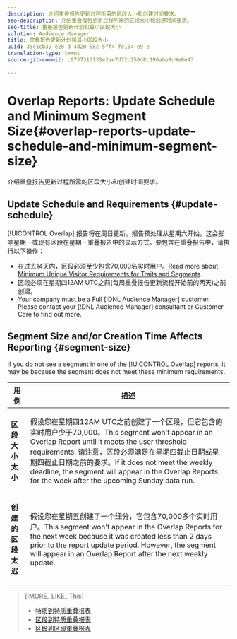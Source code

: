 ```yaml
---
description: 介绍重叠报告更新过程所需的区段大小和创建时间要求。
seo-description: 介绍重叠报告更新过程所需的区段大小和创建时间要求。
seo-title: 重叠报告更新计划和最小区段大小
solution: Audience Manager
title: 重叠报告更新计划和最小区段大小
uuid: 35c1cb39-e28 d-4d20-88c-5ff4 fe154 e9 e
translation-type: tm+mt
source-git-commit: c9737315132e2ae7d72c250d8c196abe8d9e0e43

---
```



# Overlap Reports: Update Schedule and Minimum Segment Size{#overlap-reports-update-schedule-and-minimum-segment-size}

介绍重叠报告更新过程所需的区段大小和创建时间要求。

## Update Schedule and Requirements {#update-schedule}

[!UICONTROL Overlap] 报告将在周日更新。报告预处理从星期六开始。这会影响星期一或现有区段在星期一重叠报告中的显示方式。要包含在重叠报告中，请执行以下操作：

* 在过去14天内，区段必须至少包含70,000名实时用户。Read more about [Minimum Unique Visitor Requirements for Traits and Segments](../../reporting/report-sampling.md#data-sampling-ratio).
* 区段必须在星期四12AM UTC之前(每周重叠报告更新流程开始前的两天)之前创建。
* Your company must be a Full [!DNL Audience Manager] customer. Please contact your [!DNL Audience Manager] consultant or Customer Care to find out more.

## Segment Size and/or Creation Time Affects Reporting {#segment-size}

If you do not see a segment in one of the [!UICONTROL Overlap] reports, it may be because the segment does not meet these minimum requirements.

<table id="table_BE2937C1FA314BBDBD1D026321D6E6B1"> 
 <thead> 
  <tr> 
   <th colname="col1" class="entry"> 用例 </th> 
   <th colname="col2" class="entry"> 描述 </th> 
  </tr> 
 </thead>
 <tbody> 
  <tr> 
   <td colname="col1"> <p> <b>区段大小太小</b> </p> </td> 
   <td colname="col2"> <p>假设您在星期四12AM UTC之前创建了一个区段，但它包含的实时用户少于70,000。This segment won't appear in an <span class="wintitle"> Overlap Report</span> until it meets the user threshold requirements. 请注意，区段必须满足在星期四截止日期或星期四截止日期之前的要求。If it does not meet the weekly deadline, the segment will appear in the <span class="wintitle"> Overlap Reports</span> for the week after the upcoming Sunday data run. </p> </td> 
  </tr> 
  <tr> 
   <td colname="col1"> <p> <b>创建的区段太迟</b> </p> </td> 
   <td colname="col2"> <p>假设您在星期五创建了一个细分，它包含70,000多个实时用户。This segment won't appear in the <span class="wintitle"> Overlap Reports</span> for the next week because it was created less than 2 days prior to the report update period. However, the segment will appear in an <span class="wintitle"> Overlap Report</span> after the next weekly update. </p> </td> 
  </tr> 
 </tbody> 
</table>

>[!MORE_ LIKE_ This]
>
>* [特质到特质重叠报表](../../reporting/dynamic-reports/trait-trait-overlap-report.md#trait-to-trait-overlap-report)
>* [区段到特质重叠报表](../../reporting/dynamic-reports/segment-trait-overlap-report.md)
>* [区段到区段重叠报表](../../reporting/dynamic-reports/segment-segment-overlap-report.md)


